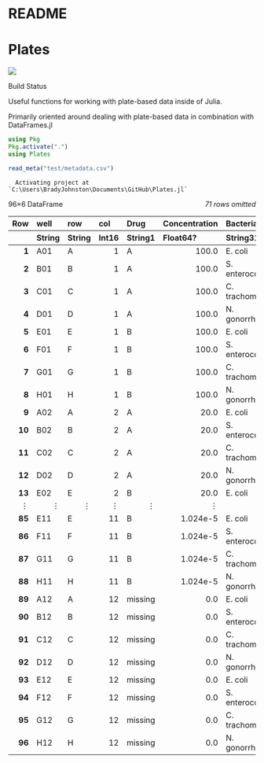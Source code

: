 README
================

# Plates

<div>

[![](https://github.com/bradyajohnston/Plates.jl/actions/workflows/CI.yml/badge.svg?branch=main)](https://github.com/bradyajohnston/Plates.jl/actions/workflows/CI.yml?query=branch%3Amain)

Build Status

</div>

Useful functions for working with plate-based data inside of Julia.

Primarily oriented around dealing with plate-based data in combination
with DataFrames.jl

``` julia
using Pkg
Pkg.activate(".")
using Plates

read_meta("test/metadata.csv")
```

      Activating project at `C:\Users\BradyJohnston\Documents\GitHub\Plates.jl`

<div><div style = "float: left;"><span>96×6 DataFrame</span></div><div style = "float: right;"><span style = "font-style: italic;">71 rows omitted</span></div><div style = "clear: both;"></div></div><div class = "data-frame" style = "overflow-x: scroll;"><table class = "data-frame" style = "margin-bottom: 6px;"><thead><tr class = "header"><th class = "rowNumber" style = "font-weight: bold; text-align: right;">Row</th><th style = "text-align: left;">well</th><th style = "text-align: left;">row</th><th style = "text-align: left;">col</th><th style = "text-align: left;">Drug</th><th style = "text-align: left;">Concentration</th><th style = "text-align: left;">Bacteria</th></tr><tr class = "subheader headerLastRow"><th class = "rowNumber" style = "font-weight: bold; text-align: right;"></th><th title = "String" style = "text-align: left;">String</th><th title = "String" style = "text-align: left;">String</th><th title = "Int16" style = "text-align: left;">Int16</th><th title = "Union{Missing, InlineStrings.String1}" style = "text-align: left;">String1</th><th title = "Union{Missing, Float64}" style = "text-align: left;">Float64?</th><th title = "Union{Missing, InlineStrings.String31}" style = "text-align: left;">String31</th></tr></thead><tbody><tr><td class = "rowNumber" style = "font-weight: bold; text-align: right;">1</td><td style = "text-align: left;">A01</td><td style = "text-align: left;">A</td><td style = "text-align: right;">1</td><td style = "text-align: left;">A</td><td style = "text-align: right;">100.0</td><td style = "text-align: left;">E. coli</td></tr><tr><td class = "rowNumber" style = "font-weight: bold; text-align: right;">2</td><td style = "text-align: left;">B01</td><td style = "text-align: left;">B</td><td style = "text-align: right;">1</td><td style = "text-align: left;">A</td><td style = "text-align: right;">100.0</td><td style = "text-align: left;">S. enterocolitis</td></tr><tr><td class = "rowNumber" style = "font-weight: bold; text-align: right;">3</td><td style = "text-align: left;">C01</td><td style = "text-align: left;">C</td><td style = "text-align: right;">1</td><td style = "text-align: left;">A</td><td style = "text-align: right;">100.0</td><td style = "text-align: left;">C. trachomatis</td></tr><tr><td class = "rowNumber" style = "font-weight: bold; text-align: right;">4</td><td style = "text-align: left;">D01</td><td style = "text-align: left;">D</td><td style = "text-align: right;">1</td><td style = "text-align: left;">A</td><td style = "text-align: right;">100.0</td><td style = "text-align: left;">N. gonorrhoeae</td></tr><tr><td class = "rowNumber" style = "font-weight: bold; text-align: right;">5</td><td style = "text-align: left;">E01</td><td style = "text-align: left;">E</td><td style = "text-align: right;">1</td><td style = "text-align: left;">B</td><td style = "text-align: right;">100.0</td><td style = "text-align: left;">E. coli</td></tr><tr><td class = "rowNumber" style = "font-weight: bold; text-align: right;">6</td><td style = "text-align: left;">F01</td><td style = "text-align: left;">F</td><td style = "text-align: right;">1</td><td style = "text-align: left;">B</td><td style = "text-align: right;">100.0</td><td style = "text-align: left;">S. enterocolitis</td></tr><tr><td class = "rowNumber" style = "font-weight: bold; text-align: right;">7</td><td style = "text-align: left;">G01</td><td style = "text-align: left;">G</td><td style = "text-align: right;">1</td><td style = "text-align: left;">B</td><td style = "text-align: right;">100.0</td><td style = "text-align: left;">C. trachomatis</td></tr><tr><td class = "rowNumber" style = "font-weight: bold; text-align: right;">8</td><td style = "text-align: left;">H01</td><td style = "text-align: left;">H</td><td style = "text-align: right;">1</td><td style = "text-align: left;">B</td><td style = "text-align: right;">100.0</td><td style = "text-align: left;">N. gonorrhoeae</td></tr><tr><td class = "rowNumber" style = "font-weight: bold; text-align: right;">9</td><td style = "text-align: left;">A02</td><td style = "text-align: left;">A</td><td style = "text-align: right;">2</td><td style = "text-align: left;">A</td><td style = "text-align: right;">20.0</td><td style = "text-align: left;">E. coli</td></tr><tr><td class = "rowNumber" style = "font-weight: bold; text-align: right;">10</td><td style = "text-align: left;">B02</td><td style = "text-align: left;">B</td><td style = "text-align: right;">2</td><td style = "text-align: left;">A</td><td style = "text-align: right;">20.0</td><td style = "text-align: left;">S. enterocolitis</td></tr><tr><td class = "rowNumber" style = "font-weight: bold; text-align: right;">11</td><td style = "text-align: left;">C02</td><td style = "text-align: left;">C</td><td style = "text-align: right;">2</td><td style = "text-align: left;">A</td><td style = "text-align: right;">20.0</td><td style = "text-align: left;">C. trachomatis</td></tr><tr><td class = "rowNumber" style = "font-weight: bold; text-align: right;">12</td><td style = "text-align: left;">D02</td><td style = "text-align: left;">D</td><td style = "text-align: right;">2</td><td style = "text-align: left;">A</td><td style = "text-align: right;">20.0</td><td style = "text-align: left;">N. gonorrhoeae</td></tr><tr><td class = "rowNumber" style = "font-weight: bold; text-align: right;">13</td><td style = "text-align: left;">E02</td><td style = "text-align: left;">E</td><td style = "text-align: right;">2</td><td style = "text-align: left;">B</td><td style = "text-align: right;">20.0</td><td style = "text-align: left;">E. coli</td></tr><tr><td style = "text-align: right;">&vellip;</td><td style = "text-align: right;">&vellip;</td><td style = "text-align: right;">&vellip;</td><td style = "text-align: right;">&vellip;</td><td style = "text-align: right;">&vellip;</td><td style = "text-align: right;">&vellip;</td><td style = "text-align: right;">&vellip;</td></tr><tr><td class = "rowNumber" style = "font-weight: bold; text-align: right;">85</td><td style = "text-align: left;">E11</td><td style = "text-align: left;">E</td><td style = "text-align: right;">11</td><td style = "text-align: left;">B</td><td style = "text-align: right;">1.024e-5</td><td style = "text-align: left;">E. coli</td></tr><tr><td class = "rowNumber" style = "font-weight: bold; text-align: right;">86</td><td style = "text-align: left;">F11</td><td style = "text-align: left;">F</td><td style = "text-align: right;">11</td><td style = "text-align: left;">B</td><td style = "text-align: right;">1.024e-5</td><td style = "text-align: left;">S. enterocolitis</td></tr><tr><td class = "rowNumber" style = "font-weight: bold; text-align: right;">87</td><td style = "text-align: left;">G11</td><td style = "text-align: left;">G</td><td style = "text-align: right;">11</td><td style = "text-align: left;">B</td><td style = "text-align: right;">1.024e-5</td><td style = "text-align: left;">C. trachomatis</td></tr><tr><td class = "rowNumber" style = "font-weight: bold; text-align: right;">88</td><td style = "text-align: left;">H11</td><td style = "text-align: left;">H</td><td style = "text-align: right;">11</td><td style = "text-align: left;">B</td><td style = "text-align: right;">1.024e-5</td><td style = "text-align: left;">N. gonorrhoeae</td></tr><tr><td class = "rowNumber" style = "font-weight: bold; text-align: right;">89</td><td style = "text-align: left;">A12</td><td style = "text-align: left;">A</td><td style = "text-align: right;">12</td><td style = "text-align: left;">missing</td><td style = "text-align: right;">0.0</td><td style = "text-align: left;">E. coli</td></tr><tr><td class = "rowNumber" style = "font-weight: bold; text-align: right;">90</td><td style = "text-align: left;">B12</td><td style = "text-align: left;">B</td><td style = "text-align: right;">12</td><td style = "text-align: left;">missing</td><td style = "text-align: right;">0.0</td><td style = "text-align: left;">S. enterocolitis</td></tr><tr><td class = "rowNumber" style = "font-weight: bold; text-align: right;">91</td><td style = "text-align: left;">C12</td><td style = "text-align: left;">C</td><td style = "text-align: right;">12</td><td style = "text-align: left;">missing</td><td style = "text-align: right;">0.0</td><td style = "text-align: left;">C. trachomatis</td></tr><tr><td class = "rowNumber" style = "font-weight: bold; text-align: right;">92</td><td style = "text-align: left;">D12</td><td style = "text-align: left;">D</td><td style = "text-align: right;">12</td><td style = "text-align: left;">missing</td><td style = "text-align: right;">0.0</td><td style = "text-align: left;">N. gonorrhoeae</td></tr><tr><td class = "rowNumber" style = "font-weight: bold; text-align: right;">93</td><td style = "text-align: left;">E12</td><td style = "text-align: left;">E</td><td style = "text-align: right;">12</td><td style = "text-align: left;">missing</td><td style = "text-align: right;">0.0</td><td style = "text-align: left;">E. coli</td></tr><tr><td class = "rowNumber" style = "font-weight: bold; text-align: right;">94</td><td style = "text-align: left;">F12</td><td style = "text-align: left;">F</td><td style = "text-align: right;">12</td><td style = "text-align: left;">missing</td><td style = "text-align: right;">0.0</td><td style = "text-align: left;">S. enterocolitis</td></tr><tr><td class = "rowNumber" style = "font-weight: bold; text-align: right;">95</td><td style = "text-align: left;">G12</td><td style = "text-align: left;">G</td><td style = "text-align: right;">12</td><td style = "text-align: left;">missing</td><td style = "text-align: right;">0.0</td><td style = "text-align: left;">C. trachomatis</td></tr><tr><td class = "rowNumber" style = "font-weight: bold; text-align: right;">96</td><td style = "text-align: left;">H12</td><td style = "text-align: left;">H</td><td style = "text-align: right;">12</td><td style = "text-align: left;">missing</td><td style = "text-align: right;">0.0</td><td style = "text-align: left;">N. gonorrhoeae</td></tr></tbody></table></div>
